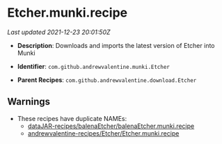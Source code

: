 # Etcher.munki.recipe

_Last updated 2021-12-23 20:01:50Z_

- **Description**: Downloads and imports the latest version of Etcher into Munki

- **Identifier**: `com.github.andrewvalentine.munki.Etcher`

- **Parent Recipes**: `com.github.andrewvalentine.download.Etcher`


## Warnings

- These recipes have duplicate NAMEs:
    - [dataJAR-recipes/balenaEtcher/balenaEtcher.munki.recipe](/autopkg-dupe-tracker/dataJAR-recipes/balenaEtcher/balenaEtcher.munki.recipe)
    - [andrewvalentine-recipes/Etcher/Etcher.munki.recipe](/autopkg-dupe-tracker/andrewvalentine-recipes/Etcher/Etcher.munki.recipe)